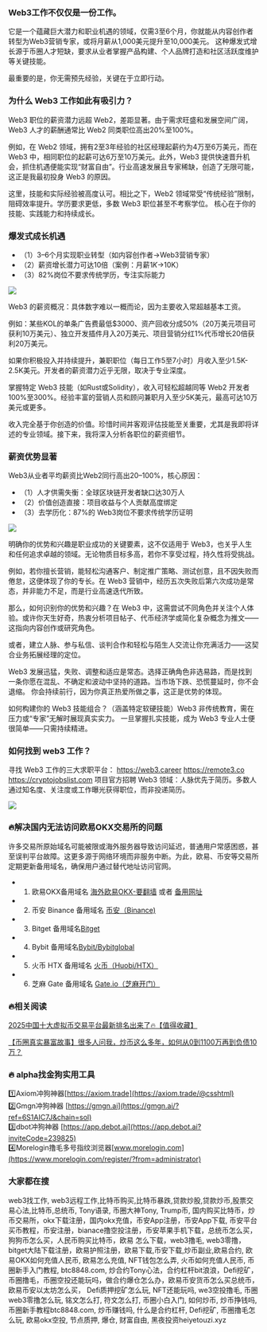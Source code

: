 ### Web3工作不仅仅是一份工作。
它是一个蕴藏巨大潜力和职业机遇的领域，仅需3至6个月，你就能从内容创作者转型为Web3营销专家，或将月薪从1,000美元提升至10,000美元。
这种爆发式增长源于币圈人才短缺，要求从业者掌握产品构建、个人品牌打造和社区活跃度维护等关键技能。

最重要的是，你无需预先经验，关键在于立即行动。

### 为什么 Web3 工作如此有吸引力？
Web3 职位的薪资潜力远超 Web2，差距显著。由于需求旺盛和发展空间广阔，Web3 人才的薪酬通常比 Web2 同类职位高出20%至100%。

例如，在 Web2 领域，拥有2至3年经验的社区经理起薪约为4万至6万美元，而在 Web3 中，相同职位的起薪可达6万至10万美元。此外，Web3 提供快速晋升机会，抓住机遇便能实现“财富自由”。行业高速发展且专家稀缺，创造了无限可能，这正是我最初投身 Web3 的原因。

这里，技能和实际经验被高度认可。相比之下，Web2 领域常受“传统经验”限制，阻碍效率提升。学历要求更低，多数 Web3 职位甚至不考察学位。
核心在于你的技能、实践能力和持续成长。

### 爆发式成长机遇
- （1）3–6个月实现职业转型（如内容创作者→Web3营销专家）
- （2）薪资增长潜力可达10倍（案例：月薪$1K→$10K）
- （3）82%岗位不要求传统学历，专注实际能力

[![](https://307e939.webp.li/20250707174648037.png)](https://btc8848.com/top-10-exchanges)

Web3 的薪资概况：具体数字难以一概而论，因为主要收入常超越基本工资。

例如：某些KOL的单条广告费最低$3000、资产回收分成50%（20万美元项目可获利10万美元）、独立开发插件月入20万美元、项目营销分红1%代币增长20倍获利20万美元。

如果你积极投入并持续提升，兼职职位（每日工作5至7小时）月收入至少1.5K-2.5K美元。开发者的薪资潜力近乎无限，取决于专业深度。

掌握特定 Web3 技能（如Rust或Solidity），收入可轻松超越同等 Web2 开发者100%至300%。经验丰富的营销人员和顾问兼职月入至少5K美元，最高可达10万美元或更多。

收入完全基于你创造的价值。珍惜时间并客观评估技能至关重要，尤其是我即将详述的专业领域。接下来，我将深入分析各职位的薪资细节。

### 薪资优势显著
Web3从业者平均薪资比Web2同行高出20–100%，核心原因：
- （1）人才供需失衡：全球区块链开发者缺口达30万人
- （2）价值创造直接：项目收益与个人贡献高度绑定
- （3）去学历化：87%的 Web3岗位不要求传统学历证明

[![](https://307e939.webp.li/20250707174747296.png)](https://btc8848.com/top-10-exchanges)

明确你的优势和兴趣是职业成功的关键要素，这不仅适用于 Web3，也关乎人生和任何追求卓越的领域。无论物质目标多高，若你不享受过程，持久性将受挑战。

例如，若你擅长营销，能轻松沟通客户、制定推广策略、测试创意，且不因失败而倦怠，这便体现了你的专长。在 Web3 营销中，经历五次失败后第六次成功是常态，并非能力不足，而是行业高速迭代所致。

那么，如何识别你的优势和兴趣？在 Web3 中，这需尝试不同角色并关注个人体验。或许你天生好奇，热衷分析项目帖子、代币经济学或简化复杂概念为推文——这指向内容创作或研究角色。

或者，建立人脉、参与私信、谈判合作和轻松与陌生人交流让你充满活力——这契合业务拓展经理的定位。

Web3 发展迅猛，失败、调整和适应是常态。选择正确角色非选易路，而是找到一条你愿在混乱、不确定和波动中坚持的道路。当市场下跌、恐慌蔓延时，你不会退缩。
你会持续前行，因为你真正热爱所做之事，这正是优势的体现。

如何构建你的 Web3 技能组合？（涵盖特定软硬技能）Web3 非传统教育，需在压力或“专家”无解时展现真实实力。
一旦掌握扎实技能，成为 Web3 专业人士便很简单——只需持续精进。

### 如何找到 web3 工作？
寻找 Web3 工作的三大求职平台：
https://web3.career
https://remote3.co
https://cryptojobslist.com
项目官方招聘 Web3 领域：人脉优先于简历。多数人通过知名度、关注度或工作曝光获得职位，而非投递简历。

[![](https://307e939.webp.li/20250707174907390.png)](https://btc8848.com/top-10-exchanges)

### 🔥解决国内无法访问欧易OKX交易所的问题
许多交易所原始域名可能被限或海外服务器导致访问延迟，普通用户常感困惑，甚至误判平台故障。这更多源于网络环境而非服务中断。为此，欧易、币安等交易所定期更新备用域名，确保用户通过替代地址访问官网。

- 1. 欧易OKX备用域名 [海外欧易OKX-要翻墙](https://www.okx.com/join/18639032) 或者 [备用网址](https://www.chouyi.kim/zh-hans/join/18639032) 
- 2. 币安 Binance 备用域名 [币安（Binance)](https://accounts.binance.com/zh-CN/register?ref=36457687)
- 3. Bitget 备用域名[Bitget](https://www.bitget.com/zh-CN/referral/register?from=referral&clacCode=VRNEYUTR)
- 4. Bybit 备用域名[Bybit/Bybitglobal](https://www.bybitglobal.com/zh-MY/invite/?ref=VMKORMM)
- 5. 火币 HTX 备用域名 [火币（Huobi/HTX）](https://www.htx.com/invite/zh-cn/1f?invite_code=whf45223)
- 6. 芝麻 Gate 备用域名 [Gate.io（芝麻开门）](https://www.gate.io/zh/signup?ref_type=103&ref=A1ERAQ)

### 🔥相关阅读
[2025中国十大虚拟币交易平台最新排名出来了🔥【值得收藏】](https://btc8848.com/top-10-exchanges/)

[【币圈真实暴富故事】很多人问我，炒币这么多年，如何从0到1100万再到负债10万？](https://heiyetouzi.xyz/biquanstory001/)

### 🔥 alpha找金狗实用工具
1️⃣Axiom冲狗神器[https://axiom.trade](https://axiom.trade/@csshtml)  
2️⃣Gmgn冲狗神器 [https://gmgn.ai](https://gmgn.ai/?ref=6S1AIC7J&chain=sol)  
3️⃣dbot冲狗神器 [https://app.debot.ai](https://app.debot.ai?inviteCode=239825)  
4️⃣Morelogin撸毛多号指纹浏览器[www.morelogin.com](https://www.morelogin.com/register/?from=administrator)  

### 大家都在搜
web3找工作, web3远程工作,比特币购买,比特币暴跌,贷款炒股,贷款炒币,股票交易心法,比特币,总统币, Tony语录, 币圈大神Tony, Trump币, 国内购买比特币，炒币交易所，okx下载注册，国内okx充值，币安App注册，币安App下载, 币安平台买币教程，币安注册，bianace撸空投注册，币安苹果手机下载，总统币怎么买，狗狗币怎么买，人民币购买比特币，欧易 怎么下载，web3撸毛, web3零撸，bitget大陆下载注册，欧易护照注册，欧易下载,币安下载,炒币副业,欧易合约, 欧易OKX如何充值人民币, 欧易怎么充值, NFT钱包怎么弄, 火币如何充值人民币, 币圈新手入门教程, btc8848.com, 炒合约Tony心法，合约杠杆bit浪浪，Defi挖矿，币圈撸毛，币圈空投还能玩吗，做合约爆仓怎么办，欧易币安货币怎么买总统币，欧易币安以太坊怎么买， Defi质押挖矿怎么玩, NFT还能玩吗, we3空投撸毛, 币圈web3零撸怎么玩, 铭文怎么打, 符文怎么打, 币圈小白入门, 如何炒币, 炒币挣钱吗, 币圈新手教程btc8848.com, 炒币赚钱吗, 什么是合约杠杆, Defi挖矿, 币圈撸毛怎么玩, 欧易okx空投, 节点质押, 爆仓, 财富自由, 黑夜投资heiyetouzi.xyz